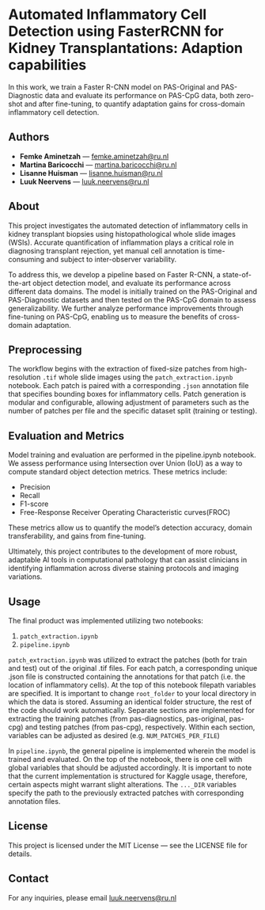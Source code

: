 # Automated Inflammatory Cell Detection using FasterRCNN for Kidney Transplantations: Adaption capabilities

In this work, we train a Faster R-CNN model on PAS-Original and PAS-Diagnostic data and evaluate its performance on PAS-CpG data, both zero-shot and after fine-tuning, to quantify adaptation gains for cross-domain inflammatory cell detection.

## Authors

- **Femke Aminetzah** — femke.aminetzah@ru.nl
- **Martina Baricocchi** — martina.baricocchi@ru.nl  
- **Lisanne Huisman** — lisanne.huisman@ru.nl  
- **Luuk Neervens** — luuk.neervens@ru.nl  






## About

This project investigates the automated detection of inflammatory cells in kidney transplant biopsies using histopathological whole slide images (WSIs). Accurate quantification of inflammation plays a critical role in diagnosing transplant rejection, yet manual cell annotation is time-consuming and subject to inter-observer variability.

To address this, we develop a pipeline based on Faster R-CNN, a state-of-the-art object detection model, and evaluate its performance across different data domains. The model is initially trained on the PAS-Original and PAS-Diagnostic datasets and then tested on the PAS-CpG domain to assess generalizability. We further analyze performance improvements through fine-tuning on PAS-CpG, enabling us to measure the benefits of cross-domain adaptation.

## Preprocessing

The workflow begins with the extraction of fixed-size patches from high-resolution `.tif` whole slide images using the `patch_extraction.ipynb` notebook. Each patch is paired with a corresponding `.json` annotation file that specifies bounding boxes for inflammatory cells. Patch generation is modular and configurable, allowing adjustment of parameters such as the number of patches per file and the specific dataset split (training or testing).

## Evaluation and Metrics
Model training and evaluation are performed in the pipeline.ipynb notebook. We assess performance using Intersection over Union (IoU) as a way to compute standard object detection metrics. These metrics include:

- Precision
- Recall
- F1-score 
- Free-Response Receiver Operating Characteristic curves(FROC)
  
These metrics allow us to quantify the model’s detection accuracy, domain transferability, and gains from fine-tuning.

Ultimately, this project contributes to the development of more robust, adaptable AI tools in computational pathology that can assist clinicians in identifying inflammation across diverse staining protocols and imaging variations.

## Usage

The final product was implemented utilizing two notebooks: 
1. `patch_extraction.ipynb`
2. `pipeline.ipynb`

`patch_extraction.ipynb` was utilized to extract the patches (both for train and test) out of the original .tif files. For each patch, a corresponding unique .json file is constructed containing the annotations for that patch (i.e. the location of inflammatory cells). At the top of this notebook filepath variables are specified. It is important to change `root_folder` to your local directory in which the data is stored. Assuming an identical folder structure, the rest of the code should work automatically. Separate sections are implemented for extracting the training patches (from pas-diagnostics, pas-original, pas-cpg) and testing patches (from pas-cpg), respectively. Within each section, variables can be adjusted as desired (e.g. `NUM_PATCHES_PER_FILE`)

In `pipeline.ipynb`, the general pipeline is implemented wherein the model is trained and evaluated. On the top of the notebook, there is one cell with global variables that should be adjusted accordingly. It is important to note that the current implementation is structured for Kaggle usage, therefore, certain aspects might warrant slight alterations. The `..._DIR` variables specify the path to the previously extracted patches with corresponding annotation files.


## License
This project is licensed under the MIT License — see the LICENSE file for details.


## Contact
For any inquiries, please email luuk.neervens@ru.nl
